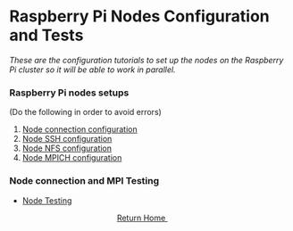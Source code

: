 # Raspberry Pi Nodes Configuration and Tests

*These are the configuration tutorials to set up the nodes on the Raspberry Pi cluster so it will be able to work in parallel.*

### Raspberry Pi nodes setups
(Do the following in order to avoid errors)
1. [Node connection configuration](https://github.com/ReinhartC/Parallel-RSA-on-Raspberry-Pi/blob/master/Configurations/Connections.md "Connections config")
2. [Node SSH configuration](https://github.com/ReinhartC/Parallel-RSA-on-Raspberry-Pi/blob/master/Configurations/SSH.md "SSH config")
3. [Node NFS configuration](https://github.com/ReinhartC/Parallel-RSA-on-Raspberry-Pi/blob/master/Configurations/NFS.md "NFS config")
4. [Node MPICH configuration](https://github.com/ReinhartC/Parallel-RSA-on-Raspberry-Pi/blob/master/Configurations/MPICH.md "MPICH config")

### Node connection and MPI Testing
+ [Node Testing](https://github.com/ReinhartC/Parallel-RSA-on-Raspberry-Pi/blob/master/Configurations/Testing.md "Testing")

<p align="center">
    <a href="https://github.com/ReinhartC/Parallel-RSA-on-Raspberry-Pi/tree/master">
        Return Home
    </a>  
</p>